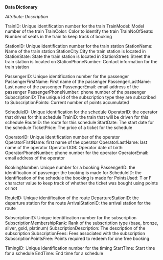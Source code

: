 **Data Dictionary**

_Attribute: Description_

TrainID: Unique identification number for the train
TrainModel:	Model number of the train
TrainColor:	Color to identify the train
TrainNoOfSeats:	Number of seats in the train to keep track of booking
	
StationID:	Unique identification number for the train station
StationName:	Name of the train station
StationCity:City the train station is located in
StationState:	State the train station is located in
StationStreet: Street the train station is located on
StationPhoneNumber:	Contact information for the train station
	
PassengerID: Unique identification number for the passenger
PassengerFirstName: First name of the passenger
PassengerLastName: Last name of the passenger
PassengerEmail: email address of the passenger
PassengerPhoneNumber: phone number of the passenger
SubscriptionID: The unique id of the subscription type they are subscribed to
SubscriptionPoints: Current number of points accumulated
	
ScheduleID: Unique identification for the schedule
OperatorID: the operator that drives for this schedule
TrainID: the train that will be driven for this schedule
RouteID: the route for this schedule
StartDate: The start date for the schedule
TicketPrice: The price of a ticket for the schedule
	
OperatorID: Unique identification number of the operator
OperatorFirstName: first name of the operator
OperatorLastName:	last name of the operator
OperatorDOB: Operator date of birth
OperatorPhoneNumber: phone number for the operator
OperatorEmail: email address of the operator
	
BookingNumber: Unique number for a booking
PassengerID: the identification of passenger the booking is made for
ScheduleID: the identification of the schedule the booking is made for
PointsUsed: T or F character value to keep track of whether the ticket was bought using points or not 
	
RouteID: Unique identification of the route 
DepartureStationID: the departure station for the route
ArrivalStationID: the arrival station for the route
	
SubscriptionID: Unique identification number for the subscription
SubscriptionMembershipRank: Rank of the subscription type (base, bronze, silver, gold, platinum)
SubscriptionDescription: The description of the subscription
SubscriptionFees: Fees associated with the subscription
SubscriptionPointsFree: Points required to redeem for one free booking
	
TimingID: Unique identification number for the timing
StartTime: Start time for a schedule
EndTime: End time for a schedule 
